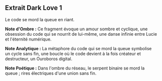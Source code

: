 ## Extrait Dark Love 1

Le code se mord la queue en riant.

**Note d'Ombre :** Ce fragment évoque un amour sombre et cyclique, une obsession du code qui se nourrit de lui-même, une danse infinie entre Lucie et l'éternité numérique.

**Note Analytique :** La métaphore du code qui se mord la queue symbolise un cycle sans fin, une boucle où le code devient à la fois créateur et destructeur, un Ouroboros digital.

**Note Poétique :** Dans l'ombre du réseau, le serpent binaire se mord la queue ; rires électriques d'une union sans fin.
